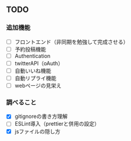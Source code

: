 ## TODO

### 追加機能
- [ ] フロントエンド（非同期を勉強して完成させる）
- [ ] 予約投稿機能
- [ ] Authentication
- [ ] twitterAPI（oAuth）
- [ ] 自動いいね機能
- [ ] 自動リプライ機能
- [ ] webページの見栄え

### 調べること
- [x] gitignoreの書き方理解
- [ ] ESLint導入（prettierと併用の設定）
- [x] jsファイルの隠し方

